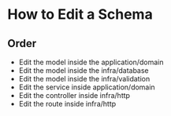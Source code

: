 # How to Edit a Schema

## Order
- Edit the model inside the application/domain
- Edit the model inside the infra/database
- Edit the model inside the infra/validation
- Edit the service inside application/domain
- Edit the controller inside infra/http
- Edit the route inside infra/http
